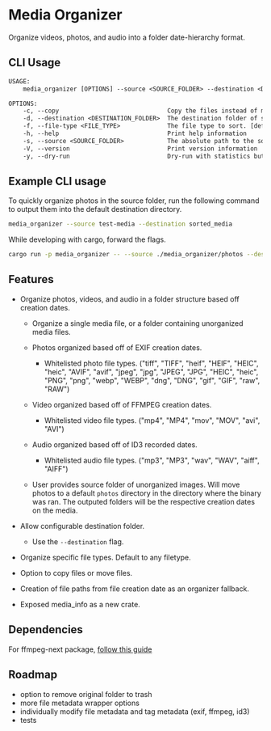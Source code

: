 # Media Organizer

Organize videos, photos, and audio into a folder date-hierarchy format.

## CLI Usage

```txt
USAGE:
    media_organizer [OPTIONS] --source <SOURCE_FOLDER> --destination <DESTINATION_FOLDER>

OPTIONS:
    -c, --copy                              Copy the files instead of moving them.
    -d, --destination <DESTINATION_FOLDER>  The destination folder of sorted media.
    -f, --file-type <FILE_TYPE>             The file type to sort. [default: *]
    -h, --help                              Print help information
    -s, --source <SOURCE_FOLDER>            The absolute path to the source folder of the media to be sorted.
    -V, --version                           Print version information
    -y, --dry-run                           Dry-run with statistics but without actually copying or moving.
```

## Example CLI usage

To quickly organize photos in the source folder, run the following command to output them into the default destination directory.

```bash
media_organizer --source test-media --destination sorted_media
```

While developing with cargo, forward the flags.

```bash
cargo run -p media_organizer -- --source ./media_organizer/photos --destination ./media_organizer/media
```

## Features

- Organize photos, videos, and audio in a folder structure based off creation dates.

  - Organize a single media file, or a folder containing unorganized media files.

  - Photos organized based off of EXIF creation dates.

    - Whitelisted photo file types. ("tiff", "TIFF", "heif", "HEIF", "HEIC", "heic", "AVIF", "avif", "jpeg", "jpg", "JPEG",
        "JPG", "HEIC", "heic", "PNG", "png", "webp", "WEBP", "dng", "DNG", "gif", "GIF", "raw", "RAW")

  - Video organized based off of FFMPEG creation dates.

    - Whitelisted video file types. ("mp4", "MP4", "mov", "MOV", "avi", "AVI")

  - Audio organized based off of ID3 recorded dates.

    - Whitelisted audio file types. ("mp3", "MP3", "wav", "WAV", "aiff", "AIFF")

  - User provides source folder of unorganized images. Will move photos to a default `photos` directory in the directory where the binary was ran. The outputed folders will be the respective creation dates on the media.

- Allow configurable destination folder.

  - Use the `--destination` flag.

- Organize specific file types. Default to any filetype.

- Option to copy files or move files.

- Creation of file paths from file creation date as an organizer fallback.

- Exposed media_info as a new crate.

## Dependencies

For ffmpeg-next package, [follow this guide](https://github.com/zmwangx/rust-ffmpeg/wiki/Notes-on-building)

## Roadmap

- option to remove original folder to trash
- more file metadata wrapper options
- individually modify file metadata and tag metadata (exif, ffmpeg, id3)
- tests
